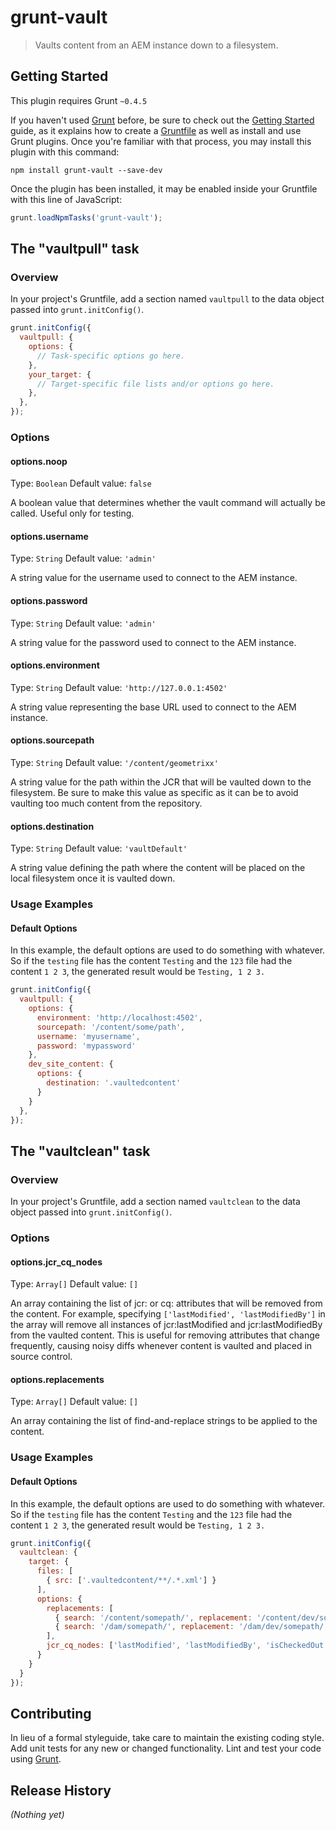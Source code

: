 # grunt-vault

> Vaults content from an AEM instance down to a filesystem.

## Getting Started
This plugin requires Grunt `~0.4.5`

If you haven't used [Grunt](http://gruntjs.com/) before, be sure to check out the [Getting Started](http://gruntjs.com/getting-started) guide, as it explains how to create a [Gruntfile](http://gruntjs.com/sample-gruntfile) as well as install and use Grunt plugins. Once you're familiar with that process, you may install this plugin with this command:

```shell
npm install grunt-vault --save-dev
```

Once the plugin has been installed, it may be enabled inside your Gruntfile with this line of JavaScript:

```js
grunt.loadNpmTasks('grunt-vault');
```

## The "vaultpull" task

### Overview
In your project's Gruntfile, add a section named `vaultpull` to the data object passed into `grunt.initConfig()`.

```js
grunt.initConfig({
  vaultpull: {
    options: {
      // Task-specific options go here.
    },
    your_target: {
      // Target-specific file lists and/or options go here.
    },
  },
});
```

### Options

#### options.noop
Type: `Boolean`
Default value: `false`

A boolean value that determines whether the vault command will actually be called.  Useful only for testing.

#### options.username
Type: `String`
Default value: `'admin'`

A string value for the username used to connect to the AEM instance.

#### options.password
Type: `String`
Default value: `'admin'`

A string value for the password used to connect to the AEM instance.

#### options.environment
Type: `String`
Default value: `'http://127.0.0.1:4502'`

A string value representing the base URL used to connect to the AEM instance.

#### options.sourcepath
Type: `String`
Default value: `'/content/geometrixx'`

A string value for the path within the JCR that will be vaulted down to the filesystem.  Be sure to make this value as specific as it can be to avoid vaulting too much content from the repository.

#### options.destination
Type: `String`
Default value: `'vaultDefault'`

A string value defining the path where the content will be placed on the local filesystem once it is vaulted down.

### Usage Examples

#### Default Options
In this example, the default options are used to do something with whatever. So if the `testing` file has the content `Testing` and the `123` file had the content `1 2 3`, the generated result would be `Testing, 1 2 3.`

```js
grunt.initConfig({
  vaultpull: {
    options: {
      environment: 'http://localhost:4502',
      sourcepath: '/content/some/path',
      username: 'myusername',
      password: 'mypassword'
    },
    dev_site_content: {
      options: {
        destination: '.vaultedcontent'
      }
    }
  },
});
```

## The "vaultclean" task

### Overview
In your project's Gruntfile, add a section named `vaultclean` to the data object passed into `grunt.initConfig()`.

### Options

#### options.jcr_cq_nodes
Type: `Array[]`
Default value: `[]`

An array containing the list of jcr: or cq: attributes that will be removed from the content.  For example, specifying `['lastModified', 'lastModifiedBy']` in the array will remove all instances of jcr:lastModified and jcr:lastModifiedBy from the vaulted content.  This is useful for removing attributes that change frequently, causing noisy diffs whenever content is vaulted and placed in source control.

#### options.replacements
Type: `Array[]`
Default value: `[]`

An array containing the list of find-and-replace strings to be applied to the content.

### Usage Examples

#### Default Options
In this example, the default options are used to do something with whatever. So if the `testing` file has the content `Testing` and the `123` file had the content `1 2 3`, the generated result would be `Testing, 1 2 3.`

```js
grunt.initConfig({
  vaultclean: {
    target: {
      files: [
        { src: ['.vaultedcontent/**/.*.xml'] }
      ],
      options: {
        replacements: [
          { search: '/content/somepath/', replacement: '/content/dev/somepath/' },
          { search: '/dam/somepath/', replacement: '/dam/dev/somepath/' }
        ],
        jcr_cq_nodes: ['lastModified', 'lastModifiedBy', 'isCheckedOut', 'uuid']
      }
    }
  }
});
```

## Contributing
In lieu of a formal styleguide, take care to maintain the existing coding style. Add unit tests for any new or changed functionality. Lint and test your code using [Grunt](http://gruntjs.com/).

## Release History
_(Nothing yet)_
